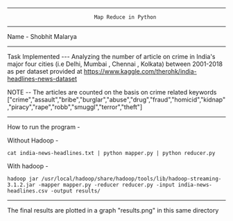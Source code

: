 * * * * *

                                Map Reduce in Python

* * * * *

Name - Shobhit Malarya

* * * * *

Task Implemented --- Analyzing the number of article on crime in India's
major four cities (i.e Delhi, Mumbai , Chennai , Kolkata) between
2001-2018 as per dataset provided at
https://www.kaggle.com/therohk/india-headlines-news-dataset

NOTE -- The articles are counted on the basis on crime related keywords
["crime","assault","bribe","burglar","abuse","drug","fraud","homicid","kidnap","piracy","rape","robb","smuggl","terror","theft"]

* * * * *

How to run the program -

Without Hadoop -

    cat india-news-headlines.txt | python mapper.py | python reducer.py

With hadoop -

    hadoop jar /usr/local/hadoop/share/hadoop/tools/lib/hadoop-streaming-3.1.2.jar -mapper mapper.py -reducer reducer.py -input india-news-headlines.csv -output results/

* * * * *

The final results are plotted in a graph "results.png" in this same
directory
